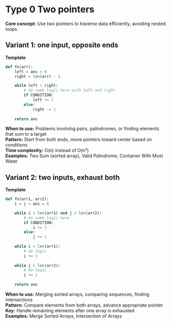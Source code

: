 # Type 0 Two pointers
**Core concept**: Use two pointers to traverse data efficiently, avoiding nested loops.
## Variant 1: one input, opposite ends
**Template**
```python
def fn(arr):
    left = ans = 0
    right = len(arr) - 1

    while left < right:
        # do some logic here with left and right
        if CONDITION:
            left += 1
        else:
            right -= 1
    
    return ans
```
**When to use:** Problems involving pairs, palindromes, or finding elements that sum to a target  
**Pattern:** Start from both ends, move pointers toward center based on conditions  
**Time complexity:** O(n) instead of O(n²)  
**Examples:** Two Sum (sorted array), Valid Palindrome, Container With Most Water  
  
## Variant 2: two inputs, exhaust both
**Template**
```python
def fn(arr1, arr2):
    i = j = ans = 0

    while i < len(arr1) and j < len(arr2):
        # do some logic here
        if CONDITION:
            i += 1
        else:
            j += 1
    
    while i < len(arr1):
        # do logic
        i += 1
    
    while j < len(arr2):
        # do logic
        j += 1
    
    return ans
```
**When to use:** Merging sorted arrays, comparing sequences, finding intersections  
**Pattern:** Compare elements from both arrays, advance appropriate pointer  
**Key:** Handle remaining elements after one array is exhausted  
**Examples:** Merge Sorted Arrays, Intersection of Arrays  
